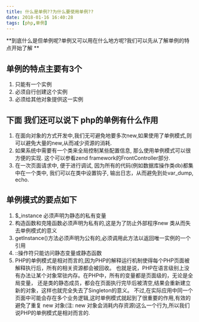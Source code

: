 ```yaml
---
title: 什么是单例??为什么要使用单例??
date: 2018-01-16 16:40:28
tags: [php,单例]
---
```


**到底什么是但单例呢?单例又可以用在什么地方呢?我们可以先从了解单例的特点开始了解 **


<!-- more -->



## 单例的特点主要有3个 ##
1. 只能有一个实例
2. 必须自行创建这个实例
3. 必须给其他对象提供这一实例


## 下面 我们还可以说下 php的单例有什么作用 ##
1. 在面向对象的方式开发中,我们无可避免地要多次new,如果使用了单例模式,则可以避免大量的new,从而减少资源的消耗.
2. 如果系统中需要有一个类来全局控制某些配置信息, 那么使用单例模式可以很方便的实现. 这个可以参看zend framework的FrontController部分.
3. 在一次页面请求中, 便于进行调试, 因为所有的代码(例如数据库操作类db)都集中在一个类中, 我们可以在类中设置钩子, 输出日志，从而避免到处var_dump, echo.

## 单例模式的要点如下 ##

1. $_instance 必须声明为静态的私有变量 
2. 构造函数和克隆函数必须声明为私有的,这是为了防止外部程序new 类从而失去单例模式的意义 
3. getInstance()方法必须声明为公有的,必须调用此方法以返回唯一实例的一个引用 
4. ::操作符只能访问静态变量或静态函数 
5. PHP的单例模式是相对而言的,因为PHP的解释运行机制使得每个PHP页面被解释执行后，所有的相关资源都会被回收。 也就是说，PHP在语言级别上没有办法让某个对象常驻内存。在PHP中，所有的变量都是页面级的，无论是全局变量， 还是类的静态成员，都会在页面执行完毕后被清空,结果会重新建立新的对象，这样也就完全失去了Singleton的意义。 不过,在实际应用中同一个页面中可能会存在多个业务逻辑,这时单例模式就起到了很重要的作用,有效的避免了重复 new 对象(注: new 对象会消耗内存资源)这么一个行为,所以我们说PHP的单例模式是相对而言的.

